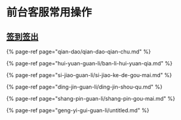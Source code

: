 # 前台客服常用操作

## [签到签出](qian-dao/qian-dao-qian-chu.md)

{% page-ref page="qian-dao/qian-dao-qian-chu.md" %}

{% page-ref page="hui-yuan-guan-li/ban-li-hui-yuan-qia.md" %}

{% page-ref page="si-jiao-guan-li/si-jiao-ke-de-gou-mai.md" %}

{% page-ref page="ding-jin-guan-li/ding-jin-shou-qu.md" %}

{% page-ref page="shang-pin-guan-li/shang-pin-gou-mai.md" %}

{% page-ref page="geng-yi-gui-guan-li/untitled.md" %}



